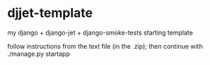 # djjet-template
my django + django-jet + django-smoke-tests starting template

follow instructions from the text file (in the .zip); then continue with ./manage.py startapp
